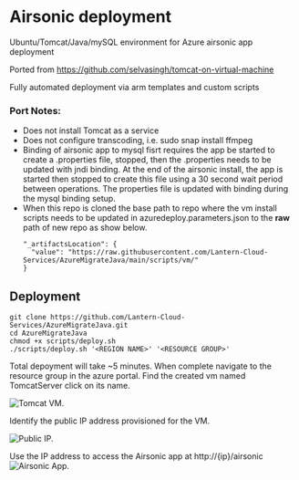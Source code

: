 # Airsonic deployment 
Ubuntu/Tomcat/Java/mySQL environment for Azure airsonic app deployment


Ported from https://github.com/selvasingh/tomcat-on-virtual-machine

Fully automated deployment via arm templates and custom scripts

### Port Notes:

* Does not install Tomcat as a service
* Does not configure transcoding, i.e. sudo snap install ffmpeg
* Binding of airsonic app to mysql fisrt requires the app be started to create a .properties file, stopped, then the .properties needs to be updated with jndi binding.  At the end of the airsonic install, the app is started then stopped to create this file using a 30 second wait period between operations.  The properties file is updated with binding during the mysql binding setup.
* When this repo is cloned the base path to repo where the vm install scripts needs to be updated in azuredeploy.parameters.json to the **raw** path of new repo as show below.
    ```
    "_artifactsLocation": {
      "value": "https://raw.githubusercontent.com/Lantern-Cloud-Services/AzureMigrateJava/main/scripts/vm/"
    }
    ```

## Deployment

    git clone https://github.com/Lantern-Cloud-Services/AzureMigrateJava.git
    cd AzureMigrateJava
    chmod +x scripts/deploy.sh
    ./scripts/deploy.sh '<REGION NAME>' '<RESOURCE GROUP>'

Total depoyment will take ~5 minutes.  When complete navigate to the resource group in the azure portal.  Find the created vm named TomcatServer click on its name.  

![Tomcat VM.](https://raw.githubusercontent.com/microsoft/MTC_APPContainerization/main/media/server.jpg)

Identify the public IP address provisioned for the VM.

![Public IP.](https://raw.githubusercontent.com/microsoft/MTC_APPContainerization/main/media/ip.jpg)

Use the IP address to access the Airsonic app at http://{ip}/airsonic
![Airsonic App.](https://raw.githubusercontent.com/microsoft/MTC_APPContainerization/main/media/app.jpg)
